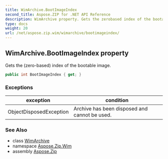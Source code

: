 ```yaml
---
title: WimArchive.BootImageIndex
second_title: Aspose.ZIP for .NET API Reference
description: WimArchive property. Gets the zerobased index of the bootable image
type: docs
weight: 20
url: /net/aspose.zip.wim/wimarchive/bootimageindex/
---
```

## WimArchive.BootImageIndex property

Gets the (zero-based) index of the bootable image.

```csharp
public int BootImageIndex { get; }
```

### Exceptions

| exception | condition |
| --- | --- |
| ObjectDisposedException | Archive has been disposed and cannot be used. |

### See Also

* class [WimArchive](../)
* namespace [Aspose.Zip.Wim](../../wimarchive/)
* assembly [Aspose.Zip](../../../)


